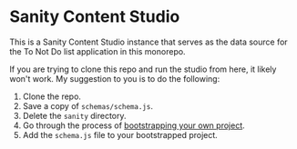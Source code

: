 # Sanity Content Studio

This is a Sanity Content Studio instance that serves as the data source for the To Not Do list application in this monorepo.

If you are trying to clone this repo and run the studio from here, it likely won't work. My suggestion to you is to do the following:

1. Clone the repo.
2. Save a copy of `schemas/schema.js`.
3. Delete the `sanity` directory.
4. Go through the process of [bootstrapping your own project](https://www.sanity.io/docs/getting-started-with-sanity-cli).
5. Add the `schema.js` file to your bootstrapped project.
